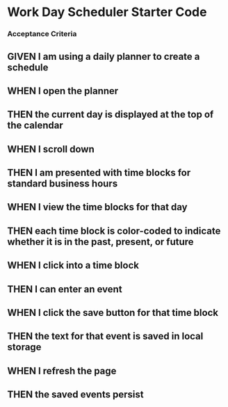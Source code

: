 # Work Day Scheduler Starter Code
### Acceptance Criteria

## GIVEN I am using a daily planner to create a schedule
## WHEN I open the planner
## THEN the current day is displayed at the top of the calendar
## WHEN I scroll down
## THEN I am presented with time blocks for standard business hours
## WHEN I view the time blocks for that day
## THEN each time block is color-coded to indicate whether it is in the past, present, or future
## WHEN I click into a time block
## THEN I can enter an event
## WHEN I click the save button for that time block
## THEN the text for that event is saved in local storage 
## WHEN I refresh the page
## THEN the saved events persist

